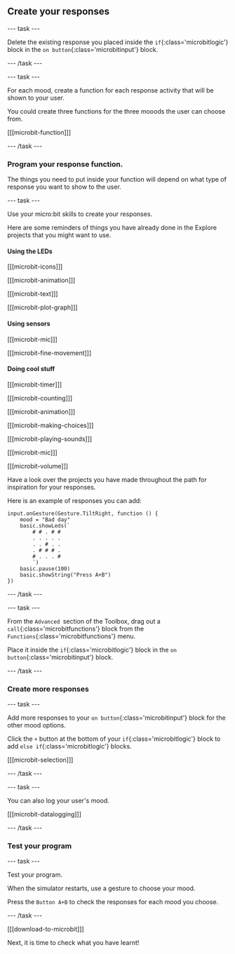 ## Create your responses

--- task ---

Delete the existing response you placed inside the `if`{:class='microbitlogic'} block in the `on button`{:class='microbitinput'} block.

--- /task ---

--- task ---

For each mood, create a function for each response activity that will be shown to your user. 

You could create three functions for the three mooods the user can choose from.

[[[microbit-function]]]

--- /task ---

### Program your response function. 

The things you need to put inside your function will depend on what type of response you want to show to the user. 

--- task ---

Use your micro:bit skills to create your responses. 

Here are some reminders of things you have already done in the Explore projects that you might want to use.

#### Using the LEDs

[[[microbit-icons]]]

[[[microbit-animation]]]

[[[microbit-text]]]

[[[microbit-plot-graph]]]

#### Using sensors

[[[microbit-mic]]]

[[[microbit-fine-movement]]]

#### Doing cool stuff

[[[microbit-timer]]]

[[[microbit-counting]]]

[[[microbit-animation]]]

[[[microbit-making-choices]]]

[[[microbit-playing-sounds]]]

[[[microbit-mic]]]

[[[microbit-volume]]]

Have a look over the projects you have made throughout the path for inspiration for your responses.

Here is an example of responses you can add:

```microbit
input.onGesture(Gesture.TiltRight, function () {
    mood = "Bad day"
    basic.showLeds(`
        # # . # #
        . . . . .
        . . # . .
        . # # # .
        # . . . #
        `)
    basic.pause(100)
    basic.showString("Press A+B")
})
```
--- /task ---

--- task ---

From the `Advanced `section of the Toolbox, drag out a `call`{:class='microbitfunctions'} block from the `Functions`{:class='microbitfunctions'} menu.

Place it inside the `if`{:class='microbitlogic'} block in the `on button`{:class='microbitinput'} block.

--- /task ---

### Create more responses

--- task ---

Add more responses to your `on button`{:class='microbitinput'} block for the other mood options.

Click the `+` button at the bottom of your `if`{:class='microbitlogic'} block to add `else if`{:class='microbitlogic'} blocks.

[[[microbit-selection]]]

--- /task ---

--- task ---

You can also log your user's mood.

[[[microbit-datalogging]]]

--- /task ---

### Test your program

--- task ---

Test your program. 

When the simulator restarts, use a gesture to choose your mood.

Press the `Button A+B` to check the responses for each mood you choose.


--- /task ---

[[[download-to-microbit]]]

Next, it is time to check what you have learnt!